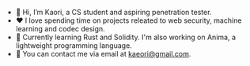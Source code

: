 - 👋 Hi, I’m Kaori, a CS student and aspiring penetration tester.
- ❤ I love spending time on projects releated to web security, machine learning and codec design.
- 💎 Currently learning Rust and Solidity. I'm also working on Anima, a lightweight programming language.
- 📧 You can contact me via email at kaeori@gmail.com.
